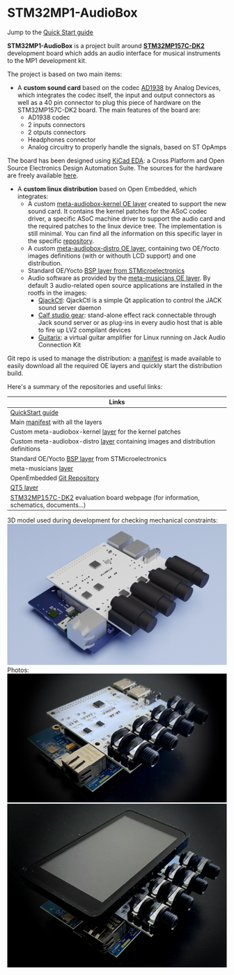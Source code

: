 # STM32MP1-AudioBox

Jump to the [Quick Start guide](https://github.com/teodaria/STM32MP1-AudioBox/wiki/Quick-Start-guide) 

**STM32MP1-AudioBox** is a project built around [**STM32MP157C-DK2**](https://www.st.com/en/evaluation-tools/stm32mp157c-dk2.html) development board which adds an audio interface for musical instruments to the MP1 development kit.

The project is based on two main items:
* A **custom sound card** based on the codec [AD1938](https://www.analog.com/media/en/technical-documentation/data-sheets/AD1938.pdf) by Analog Devices, which integrates the codec itself, the input and output connectors as well as a 40 pin connector to plug this piece of hardware on the STM32MP157C-DK2 board. The main features of the board are:
	* AD1938 codec
	* 2 inputs connectors
	* 2 otputs connectors
	* Headphones connector
	* Analog circuitry to properly handle the signals, based on ST OpAmps
	
The board has been designed using [KiCad EDA](https://kicad-pcb.org/): a Cross Platform and Open Source Electronics Design Automation Suite.
The sources for the hardware are freely available [here](https://github.com/teodaria/audio_hw_if).

* A **custom linux distribution** based on Open Embedded, which integrates:	
	* A custom [meta-audiobox-kernel OE layer](https://github.com/teodaria/meta-audiobox-kernel) created to support the new sound card. It contains the kernel patches for the ASoC codec driver, a specific ASoC machine driver to support the audio card and the required patches to the linux device tree. The implementation is still minimal. You can find all the information on this specific layer in the specific [repository](https://github.com/teodaria/meta-audiobox-kernel).  
	* A custom [meta-audiobox-distro OE layer](https://github.com/teodaria/meta-audiobox-distro), containing two OE/Yocto images definitions (with or withouth LCD support) and one distribution.
	* Standard OE/Yocto [BSP layer from STMicroelectronics](https://github.com/STMicroelectronics/meta-st-stm32mp)
	* Audio software as provided by the [meta-musicians OE layer](https://github.com/schnitzeltony/meta-musicians). By default 3 audio-related open source applications are installed in the rootfs in the images:
		* [QjackCtl](https://qjackctl.sourceforge.io/): QjackCtl is a simple Qt application to control the JACK sound server daemon 
		* [Calf studio gear](https://calf-studio-gear.org/): stand-alone effect rack connectable through Jack sound server or as plug-ins in every audio host that is able to fire up LV2 compilant devices
		* [Guitarix](https://guitarix.org/?_sm_nck=1): a virtual guitar amplifier for Linux running on Jack Audio Connection Kit
	
Git repo is used to manage the distribution: a [manifest](https://github.com/teodaria/MP1-audiobox-manifest) is made available to easily download all the required OE layers and quickly start the distribution build.

Here's a summary of the repositories and useful links:

|Links|
| --- |
|[QuickStart guide](https://github.com/teodaria/STM32MP1-AudioBox/wiki/Quick-Start-guide)|
|Main [manifest](https://github.com/teodaria/MP1-audiobox-manifest) with all the layers|
|Custom meta-audiobox-kernel [layer](https://github.com/teodaria/meta-audiobox-kernel) for the kernel patches|
|Custom meta-audiobox-distro [layer](https://github.com/teodaria/meta-audiobox-distro) containing images and distribution definitions|
|Standard OE/Yocto [BSP layer](https://github.com/STMicroelectronics/meta-st-stm32mp) from STMicroelectronics|
|meta-musicians [layer](https://github.com/schnitzeltony/meta-musicians)|
|OpenEmbedded [Git Repository](https://git.openembedded.org/)|
|[QT5 layer](https://github.com/meta-qt5/meta-qt5)|
|[STM32MP157C-DK2](https://www.st.com/en/evaluation-tools/stm32mp157c-dk2.html) evaluation board webpage (for information, schematics, documents...)|

3D model used during development for checking mechanical constraints:
![image info](./img/AudioBoxRender.png)
Photos:
![image info](./img/board_1.jpg)
![image info](./img/board_2.jpg)

